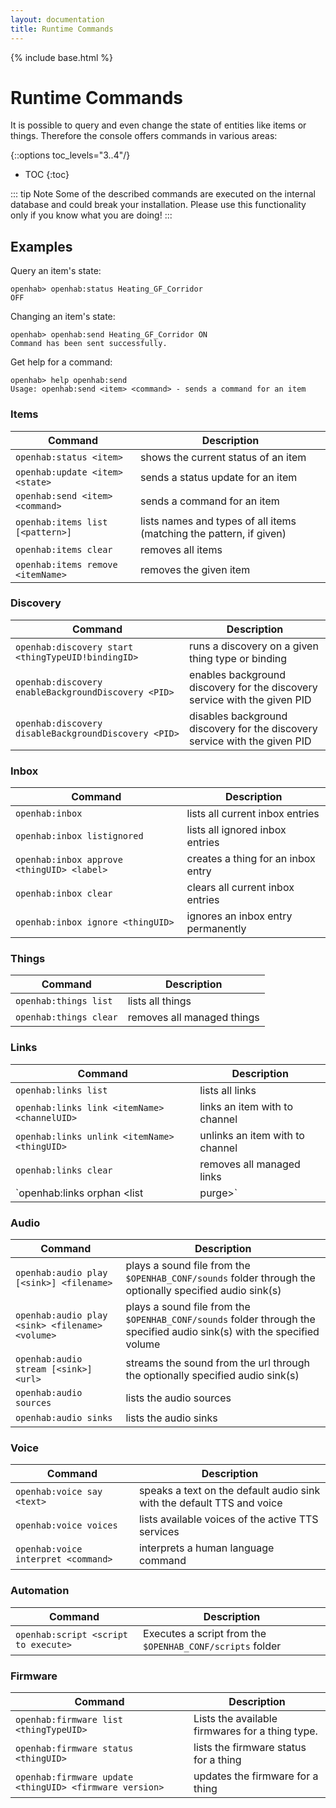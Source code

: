 ```yaml
---
layout: documentation
title: Runtime Commands
---
```


{% include base.html %}

# Runtime Commands

It is possible to query and even change the state of entities like items or things. Therefore the console offers commands in various areas:

{::options toc_levels="3..4"/}

* TOC
{:toc}

::: tip Note
Some of the described commands are executed on the internal database and could break your installation. Please use this functionality only if you know what you are doing!
:::


## Examples

Query an item's state:

```
openhab> openhab:status Heating_GF_Corridor
OFF
```

Changing an item's state:

```
openhab> openhab:send Heating_GF_Corridor ON
Command has been sent successfully.
```

Get help for a command:

```
openhab> help openhab:send
Usage: openhab:send <item> <command> - sends a command for an item
```

### Items

| Command                           | Description                                                         |
|-----------------------------------|---------------------------------------------------------------------|
| `openhab:status <item>`           | shows the current status of an item                                 |
| `openhab:update <item> <state>`   | sends a status update for an item                                   |
| `openhab:send <item> <command>`   | sends a command for an item                                         |
| `openhab:items list [<pattern>]`  | lists names and types of all items (matching the pattern, if given) |
| `openhab:items clear`             | removes all items                                                   |
| `openhab:items remove <itemName>` | removes the given item                                              |

### Discovery

| Command                                              | Description                                                                |
|------------------------------------------------------|----------------------------------------------------------------------------|
| `openhab:discovery start <thingTypeUID!bindingID>`   | runs a discovery on a given thing type or binding                          |
| `openhab:discovery enableBackgroundDiscovery <PID>`  | enables background discovery for the discovery service with the given PID  |
| `openhab:discovery disableBackgroundDiscovery <PID>` | disables background discovery for the discovery service with the given PID |

### Inbox

| Command                                    | Description                        |
|--------------------------------------------|------------------------------------|
| `openhab:inbox`                            | lists all current inbox entries    |
| `openhab:inbox listignored`                | lists all ignored inbox entries    |
| `openhab:inbox approve <thingUID> <label>` | creates a thing for an inbox entry |
| `openhab:inbox clear`                      | clears all current inbox entries   |
| `openhab:inbox ignore <thingUID>`          | ignores an inbox entry permanently |

### Things

| Command                | Description                |
|------------------------|----------------------------|
| `openhab:things list`  | lists all things           |
| `openhab:things clear` | removes all managed things |

### Links

| Command                                                 | Description                                                                      |
|---------------------------------------------------------|----------------------------------------------------------------------------------|
| `openhab:links list`                                    | lists all links                                                                  |
| `openhab:links link <itemName> <channelUID>`            | links an item with to channel                                                    |
| `openhab:links unlink <itemName> <thingUID>`            | unlinks an item with to channel                                                  |
| `openhab:links clear`                                   | removes all managed links                                                        |
| `openhab:links orphan <list|purge>`                     | lists/purges all orphaned - one missing element (either item or channel) - links |

### Audio

| Command                                         | Description                                                                                                             |
|-------------------------------------------------|-------------------------------------------------------------------------------------------------------------------------|
| `openhab:audio play [<sink>] <filename>`        | plays a sound file from the `$OPENHAB_CONF/sounds` folder through the optionally specified audio sink(s)                |
| `openhab:audio play <sink> <filename> <volume>` | plays a sound file from the `$OPENHAB_CONF/sounds` folder through the specified audio sink(s) with the specified volume |
| `openhab:audio stream [<sink>] <url>`           | streams the sound from the url through the optionally specified audio sink(s)                                           |
| `openhab:audio sources`                         | lists the audio sources                                                                                                 |
| `openhab:audio sinks`                           | lists the audio sinks                                                                                                   |

### Voice

| Command                             | Description                                                            |
|-------------------------------------|------------------------------------------------------------------------|
| `openhab:voice say <text>`          | speaks a text on the default audio sink with the default TTS and voice |
| `openhab:voice voices`              | lists available voices of the active TTS services                      |
| `openhab:voice interpret <command>` | interprets a human language command                                    |

### Automation

| Command                              | Description                                               |
|--------------------------------------|-----------------------------------------------------------|
| `openhab:script <script to execute>` | Executes a script from the `$OPENHAB_CONF/scripts` folder |

### Firmware

| Command                                                 | Description                                     |
|---------------------------------------------------------|-------------------------------------------------|
| `openhab:firmware list <thingTypeUID>`                  | Lists the available firmwares for a thing type. |
| `openhab:firmware status <thingUID>`                    | lists the firmware status for a thing           |
| `openhab:firmware update <thingUID> <firmware version>` | updates the firmware for a thing                |
